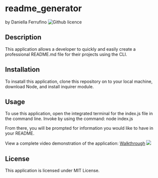 # readme_generator
by Daniella Ferrufino ![Github licence](http://img.shields.io/badge/license-MIT-yellowgreen.svg)

## Description
This application allows a developer to quickly and easily create a professional README.md file for their projects using the CLI.

## Installation
To insatall this application, clone this repository on to your local machine, download Node, and install inquirer module.

## Usage
To use this application, open the integrated terminal for the index.js file in the command line. Invoke by using the command:
node index.js

From there, you will be prompted for information you would like to have in your README.

View a complete video demonstration of the application: [Walkthrough](https://user-images.githubusercontent.com/120329230/235376464-8fa29f08-c32c-4d4e-9a75-a2e2c8768be6.mp4)
<img src="./utils/walkthrough.mp4">

## License
This application is licensed under MIT License.
